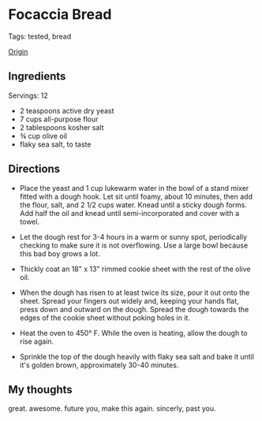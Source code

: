 # Focaccia Bread

Tags: tested, bread

[Origin](https://munchies.vice.com/en_us/article/mgkdda/focaccia-bread)

## Ingredients

Servings: 12

* 2 teaspoons active dry yeast
* 7 cups all-purpose flour
* 2 tablespoons kosher salt
* ¾ cup olive oil
* flaky sea salt, to taste

## Directions

* Place the yeast and 1 cup lukewarm water in the bowl of a stand mixer fitted with a dough hook. Let sit until foamy, about 10 minutes, then add the flour, salt, and 2 1/2 cups water. Knead until a sticky dough forms. Add half the oil and knead until semi-incorporated and cover with a towel.

* Let the dough rest for 3-4 hours in a warm or sunny spot, periodically checking to make sure it is not overflowing. Use a large bowl because this bad boy grows a lot.

* Thickly coat an 18" x 13" rimmed cookie sheet with the rest of the olive oil.

* When the dough has risen to at least twice its size, pour it out onto the sheet. Spread your fingers out widely and, keeping your hands flat, press down and outward on the dough. Spread the dough towards the edges of the cookie sheet without poking holes in it.

* Heat the oven to 450° F. While the oven is heating, allow the dough to rise again.

* Sprinkle the top of the dough heavily with flaky sea salt and bake it until it's golden brown, approximately 30-40 minutes.

## My thoughts

great. awesome. future you, make this again. sincerly, past you.